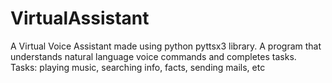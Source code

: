 # VirtualAssistant
A Virtual Voice Assistant made using python pyttsx3 library.
A program that understands natural language voice commands and completes tasks.
Tasks: playing music, searching info, facts, sending mails, etc
